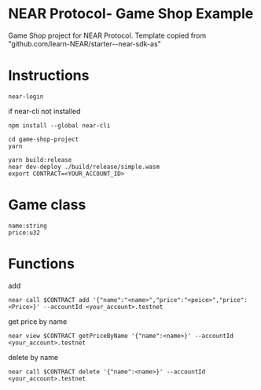 # NEAR Protocol- Game Shop Example


Game Shop project for NEAR Protocol.
Template copied from "github.com/learn-NEAR/starter--near-sdk-as"

# Instructions

```
near-login
```

if near-cli not installed

```
npm install --global near-cli
```

```
cd game-shop-project
yarn

yarn build:release
near dev-deploy ./build/release/simple.wasm
export CONTRACT=<YOUR_ACCOUNT_ID>

```

# Game class
  ```
  name:string
  price:u32
  ```


# Functions

add

```
near call $CONTRACT add '{"name":"<name>","price":"<peice>","price":<Price>}' --accountId <your_account>.testnet
```

get price by name

```
near view $CONTRACT getPriceByName '{"name":<name>}' --accountId <your_account>.testnet
```

delete by name
```
near call $CONTRACT delete '{"name":<name>}' --accountId <your_account>.testnet
```
